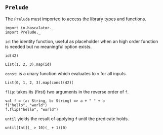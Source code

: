 ## `Prelude`

The `Prelude` must imported to access the library types and functions.

```tut:silent
import io.hascalator._
import Prelude._
```

`id`: the identity function, useful as placeholder when an high order
 function is needed but no meaningful option exists.

```tut
id(42)
```

```tut
List(1, 2, 3).map(id)
```

`const`: is a unary function which evaluates to `x` for all inputs.

```tut
List(0, 1, 2, 3).map(const(42))
```

`flip`: takes its (first) two arguments in the reverse order of `f`.

```tut
val f = (a: String, b: String) => a + " " + b
f("hello", "world")
f.flip("hello", "world")
```

`until` yields the result of applying `f` until the predicate holds.

```tut
until[Int](_ > 10)(_ + 1)(0)
```
